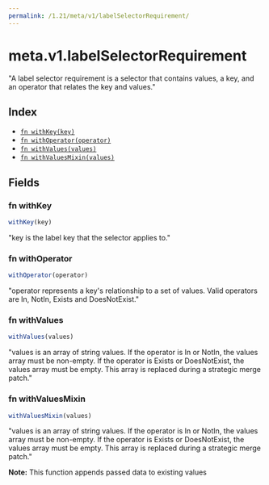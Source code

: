 ```yaml
---
permalink: /1.21/meta/v1/labelSelectorRequirement/
---
```


# meta.v1.labelSelectorRequirement

"A label selector requirement is a selector that contains values, a key, and an operator that relates the key and values."

## Index

* [`fn withKey(key)`](#fn-withkey)
* [`fn withOperator(operator)`](#fn-withoperator)
* [`fn withValues(values)`](#fn-withvalues)
* [`fn withValuesMixin(values)`](#fn-withvaluesmixin)

## Fields

### fn withKey

```ts
withKey(key)
```

"key is the label key that the selector applies to."

### fn withOperator

```ts
withOperator(operator)
```

"operator represents a key's relationship to a set of values. Valid operators are In, NotIn, Exists and DoesNotExist."

### fn withValues

```ts
withValues(values)
```

"values is an array of string values. If the operator is In or NotIn, the values array must be non-empty. If the operator is Exists or DoesNotExist, the values array must be empty. This array is replaced during a strategic merge patch."

### fn withValuesMixin

```ts
withValuesMixin(values)
```

"values is an array of string values. If the operator is In or NotIn, the values array must be non-empty. If the operator is Exists or DoesNotExist, the values array must be empty. This array is replaced during a strategic merge patch."

**Note:** This function appends passed data to existing values